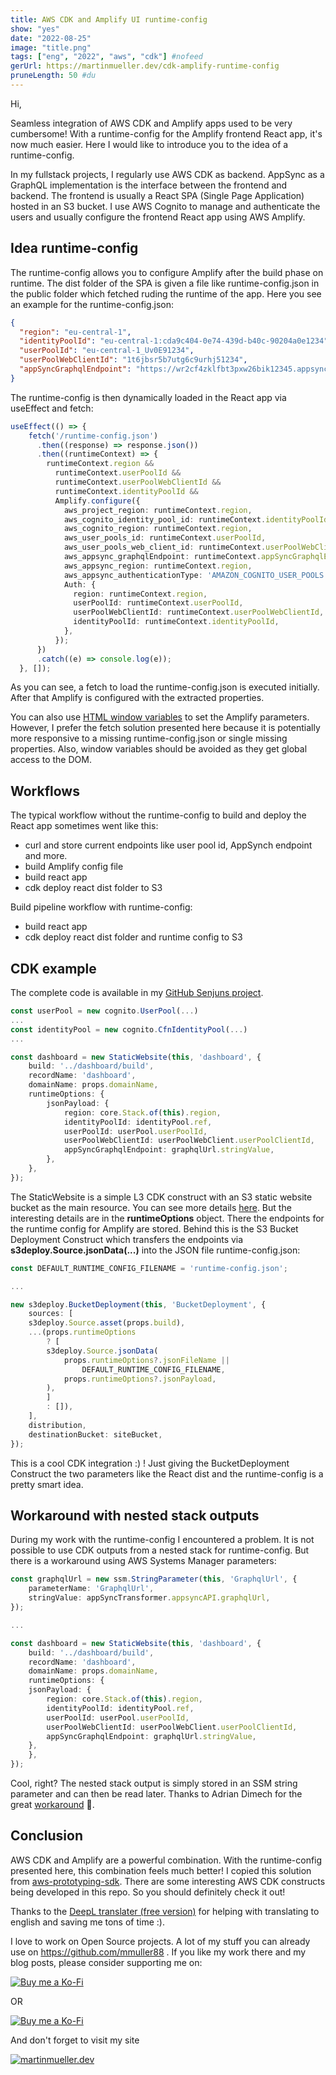 ```yaml
---
title: AWS CDK and Amplify UI runtime-config
show: "yes"
date: "2022-08-25"
image: "title.png"
tags: ["eng", "2022", "aws", "cdk"] #nofeed
gerUrl: https://martinmueller.dev/cdk-amplify-runtime-config
pruneLength: 50 #du
---
```


Hi,

Seamless integration of AWS CDK and Amplify apps used to be very cumbersome! With a runtime-config for the Amplify frontend React app, it's now much easier. Here I would like to introduce you to the idea of a runtime-config.

In my fullstack projects, I regularly use AWS CDK as backend. AppSync as a GraphQL implementation is the interface between the frontend and backend. The frontend is usually a React SPA (Single Page Application) hosted in an S3 bucket. I use AWS Cognito to manage and authenticate the users and usually configure the frontend React app using AWS Amplify.

## Idea runtime-config

The runtime-config allows you to configure Amplify after the build phase on runtime. The dist folder of the SPA is given a file like runtime-config.json in the public folder which fetched ruding the runtime of the app. Here you see an example for the runtime-config.json:

```json
{
  "region": "eu-central-1",
  "identityPoolId": "eu-central-1:cda9c404-0e74-439d-b40c-90204a0e1234",
  "userPoolId": "eu-central-1_Uv0E91234",
  "userPoolWebClientId": "1t6jbsr5b7utg6c9urhj51234",
  "appSyncGraphqlEndpoint": "https://wr2cf4zklfbt3pxw26bik12345.appsync-api.eu-central-1.amazonaws.com/graphql"
}
```

The runtime-config is then dynamically loaded in the React app via useEffect and fetch:

```ts
useEffect(() => {
    fetch('/runtime-config.json')
      .then((response) => response.json())
      .then((runtimeContext) => {
        runtimeContext.region &&
          runtimeContext.userPoolId &&
          runtimeContext.userPoolWebClientId &&
          runtimeContext.identityPoolId &&
          Amplify.configure({
            aws_project_region: runtimeContext.region,
            aws_cognito_identity_pool_id: runtimeContext.identityPoolId,
            aws_cognito_region: runtimeContext.region,
            aws_user_pools_id: runtimeContext.userPoolId,
            aws_user_pools_web_client_id: runtimeContext.userPoolWebClientId,
            aws_appsync_graphqlEndpoint: runtimeContext.appSyncGraphqlEndpoint,
            aws_appsync_region: runtimeContext.region,
            aws_appsync_authenticationType: 'AMAZON_COGNITO_USER_POOLS',
            Auth: {
              region: runtimeContext.region,
              userPoolId: runtimeContext.userPoolId,
              userPoolWebClientId: runtimeContext.userPoolWebClientId,
              identityPoolId: runtimeContext.identityPoolId,
            },
          });
      })
      .catch((e) => console.log(e));
  }, []);
```

As you can see, a fetch to load the runtime-config.json is executed initially. After that Amplify is configured with the extracted properties.

You can also use [HTML window variables](https://developer.mozilla.org/en-US/docs/Web/API/Window) to set the Amplify parameters. However, I prefer the fetch solution presented here because it is potentially more responsive to a missing runtime-config.json or single missing properties. Also, window variables should be avoided as they get global access to the DOM.

## Workflows

The typical workflow without the runtime-config to build and deploy the React app sometimes went like this:

* curl and store current endpoints like user pool id, AppSynch endpoint and more.
* build Amplify config file
* build react app
* cdk deploy react dist folder to S3

Build pipeline workflow with runtime-config:

* build react app
* cdk deploy react dist folder and runtime config to S3

## CDK example

The complete code is available in my [GitHub Senjuns project](https://github.com/senjuns/senjuns/blob/main/backend/src/dashboard-stack.ts).

```ts
const userPool = new cognito.UserPool(...)
...
const identityPool = new cognito.CfnIdentityPool(...)
...

const dashboard = new StaticWebsite(this, 'dashboard', {
    build: '../dashboard/build',
    recordName: 'dashboard',
    domainName: props.domainName,
    runtimeOptions: {
        jsonPayload: {
            region: core.Stack.of(this).region,
            identityPoolId: identityPool.ref,
            userPoolId: userPool.userPoolId,
            userPoolWebClientId: userPoolWebClient.userPoolClientId,
            appSyncGraphqlEndpoint: graphqlUrl.stringValue,
        },
    },
});
```

The StaticWebsite is a simple L3 CDK construct with an S3 static website bucket as the main resource. You can see more details [here](https://github.com/senjuns/senjuns/blob/main/backend/src/construcs/static-website.ts). But the interesting details are in the **runtimeOptions** object. There the endpoints for the runtime config for Amplify are stored. Behind this is the S3 Bucket Deployment Construct which transfers the endpoints via **s3deploy.Source.jsonData(...)** into the JSON file runtime-config.json:

```ts
const DEFAULT_RUNTIME_CONFIG_FILENAME = 'runtime-config.json';

...

new s3deploy.BucketDeployment(this, 'BucketDeployment', {
    sources: [
    s3deploy.Source.asset(props.build),
    ...(props.runtimeOptions
        ? [
        s3deploy.Source.jsonData(
            props.runtimeOptions?.jsonFileName ||
                DEFAULT_RUNTIME_CONFIG_FILENAME,
            props.runtimeOptions?.jsonPayload,
        ),
        ]
        : []),
    ],
    distribution,
    destinationBucket: siteBucket,
});
```

This is a cool CDK integration :) ! Just giving the BucketDeployment Construct the two parameters like the React dist and the runtime-config is a pretty smart idea.

## Workaround with nested stack outputs

During my work with the runtime-config I encountered a problem. It is not possible to use CDK outputs from a nested stack for runtime-config. But there is a workaround using AWS Systems Manager parameters:

```ts
const graphqlUrl = new ssm.StringParameter(this, 'GraphqlUrl', {
    parameterName: 'GraphqlUrl',
    stringValue: appSyncTransformer.appsyncAPI.graphqlUrl,
});

...

const dashboard = new StaticWebsite(this, 'dashboard', {
    build: '../dashboard/build',
    recordName: 'dashboard',
    domainName: props.domainName,
    runtimeOptions: {
    jsonPayload: {
        region: core.Stack.of(this).region,
        identityPoolId: identityPool.ref,
        userPoolId: userPool.userPoolId,
        userPoolWebClientId: userPoolWebClient.userPoolClientId,
        appSyncGraphqlEndpoint: graphqlUrl.stringValue,
    },
    },
});
```

Cool, right? The nested stack output is simply stored in an SSM string parameter and can then be read later. Thanks to Adrian Dimech for the great [workaround](https://github.com/aws/aws-prototyping-sdk/issues/84) 🙏.

## Conclusion

AWS CDK and Amplify are a powerful combination. With the runtime-config presented here, this combination feels much better! I copied this solution from [aws-prototyping-sdk](https://github.com/aws/aws-prototyping-sdk). There are some interesting AWS CDK constructs being developed in this repo. So you should definitely check it out!

Thanks to the [DeepL translater (free version)](https://DeepL.com/Translator) for helping with translating to english and saving me tons of time :).

I love to work on Open Source projects. A lot of my stuff you can already use on <https://github.com/mmuller88> . If you like my work there and my blog posts, please consider supporting me on:

[![Buy me a Ko-Fi](https://storage.ko-fi.com/cdn/useruploads/png_d554a01f-60f0-4969-94d1-7b69f3e28c2fcover.jpg?v=69a332f2-b808-4369-8ba3-dae0d1100dd4)](https://ko-fi.com/T6T1BR59W)

OR

[![Buy me a Ko-Fi](https://theastrologypodcast.com/wp-content/uploads/2015/06/become-my-patron-05.jpg)](https://www.patreon.com/bePatron?u=29010217)

And don't forget to visit my site

[![martinmueller.dev](https://martinmueller.dev/static/84caa5292a6d0c37c48ae280d04b5fa6/a7715/joint.jpg)](https://martinmueller.dev/resume)
